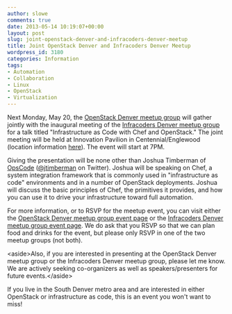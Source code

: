 ```yaml
---
author: slowe
comments: true
date: 2013-05-14 10:19:07+00:00
layout: post
slug: joint-openstack-denver-and-infracoders-denver-meetup
title: Joint OpenStack Denver and Infracoders Denver Meetup
wordpress_id: 3180
categories: Information
tags:
- Automation
- Collaboration
- Linux
- OpenStack
- Virtualization
---
```


Next Monday, May 20, the [OpenStack Denver meetup group](http://www.meetup.com/OpenStack-Denver/) will gather jointly with the inaugural meeting of the [Infracoders Denver meetup group](http://www.meetup.com/Infracoders-Denver/) for a talk titled "Infrastructure as Code with Chef and OpenStack." The joint meeting will be held at Innovation Pavilion in Centennial/Englewood (location information [here](http://ipcentennial.com/our-location/)). The event will start at 7PM.

Giving the presentation will be none other than Joshua Timberman of [OpsCode](http://www.opscode.com/) ([@jtimberman](http://twitter.com/jtimberman/) on Twitter). Joshua will be speaking on Chef, a system integration framework that is commonly used in "infrastructure as code" environments and in a number of OpenStack deployments. Joshua will discuss the basic principles of Chef, the primitives it provides, and how you can use it to drive your infrastructure toward full automation.

For more information, or to RSVP for the meetup event, you can visit either the [OpenStack Denver meetup group event page](http://www.meetup.com/OpenStack-Denver/events/118387222/) or the [Infracoders Denver meetup group event page](http://www.meetup.com/Infracoders-Denver/events/118388152/). We do ask that you RSVP so that we can plan food and drinks for the event, but please only RSVP in one of the two meetup groups (not both).

&lt;aside&gt;Also, if you are interested in presenting at the OpenStack Denver meetup group or the Infracoders Denver meetup group, please let me know. We are actively seeking co-organizers as well as speakers/presenters for future events.&lt;/aside&gt;

If you live in the South Denver metro area and are interested in either OpenStack or infrastructure as code, this is an event you won't want to miss!
